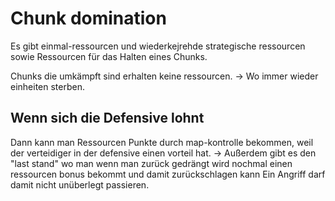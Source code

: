 # Chunk domination


Es gibt einmal-ressourcen und wiederkejrehde strategische ressourcen
sowie Ressourcen für das Halten eines Chunks.

Chunks die umkämpft sind erhalten keine ressourcen.
-> Wo immer wieder einheiten sterben.


## Wenn sich die Defensive lohnt
Dann kann man Ressourcen Punkte durch map-kontrolle 
bekommen, weil der verteidiger in der defensive einen vorteil hat.
-> Außerdem gibt es den "last stand" wo man wenn man zurück gedrängt wird
nochmal einen ressourcen bonus bekommt und damit zurückschlagen kann 
Ein Angriff darf damit nicht unüberlegt passieren. 